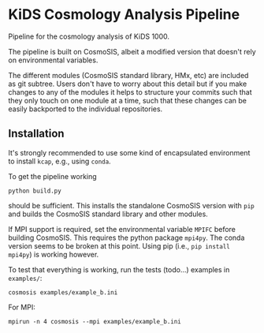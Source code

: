 # KiDS Cosmology Analysis Pipeline

Pipeline for the cosmology analysis of KiDS 1000.

The pipeline is built on CosmoSIS, albeit a modified version that doesn't rely on environmental variables.

The different modules (CosmoSIS standard library, HMx, etc) are included as git subtree. Users don't have to worry about this detail but if you make changes to any of the modules it helps to structure your commits such that they only touch on one module at a time, such that these changes can be easily backported to the individual repositories.

## Installation

It's strongly recommended to use some kind of encapsulated environment to install `kcap`, e.g., using `conda`.

To get the pipeline working 
```
python build.py
```
should be sufficient. This installs the standalone CosmoSIS version with `pip` and builds the CosmoSIS standard library and other modules.

If MPI support is required, set the environmental variable `MPIFC` before building CosmoSIS. This requires the python package `mpi4py`. The conda version seems to be broken at this point. Using pip (i.e., `pip install mpi4py`) is working however.

To test that everything is working, run the tests (todo...) examples in `examples/`:
```
cosmosis examples/example_b.ini
```
For MPI:
```
mpirun -n 4 cosmosis --mpi examples/example_b.ini
```